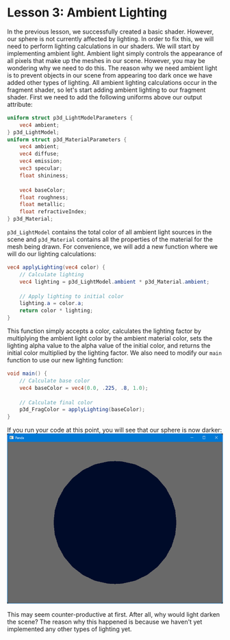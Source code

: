 # Lesson 3: Ambient Lighting

In the previous lesson, we successfully created a basic shader. However, our sphere is not currently affected by lighting. In order to fix this, we will need to perform lighting calculations in our shaders. We will start by implementing ambient light. Ambient light simply controls the appearance of all pixels that make up the meshes in our scene. However, you may be wondering why we need to do this. The reason why we need ambient light is to prevent objects in our scene from appearing too dark once we have added other types of lighting. All ambient lighting calculations occur in the fragment shader, so let's start adding ambient lighting to our fragment shader. First we need to add the following uniforms above our output attribute:
```glsl
uniform struct p3d_LightModelParameters {
    vec4 ambient;
} p3d_LightModel;
uniform struct p3d_MaterialParameters {
    vec4 ambient;
    vec4 diffuse;
    vec4 emission;
    vec3 specular;
    float shininess;
    
    vec4 baseColor;
    float roughness;
    float metallic;
    float refractiveIndex;
} p3d_Material;
```

`p3d_LightModel` contains the total color of all ambient light sources in the scene and `p3d_Material` contains all the properties of the material for the mesh being drawn. For convenience, we will add a new function where we will do our lighting calculations:
```glsl
vec4 applyLighting(vec4 color) {
    // Calculate lighting
    vec4 lighting = p3d_LightModel.ambient * p3d_Material.ambient;

    // Apply lighting to initial color
    lighting.a = color.a;
    return color * lighting;
}
```

This function simply accepts a color, calculates the lighting factor by multiplying the ambient light color by the ambient material color, sets the lighting alpha value to the alpha value of the initial color, and returns the initial color multiplied by the lighting factor. We also need to modify our `main` function to use our new lighting function:
```glsl
void main() {
    // Calculate base color
    vec4 baseColor = vec4(0.0, .225, .8, 1.0);

    // Calculate final color
    p3d_FragColor = applyLighting(baseColor);
}
```

If you run your code at this point, you will see that our sphere is now darker:  
![ambient sphere](https://github.com/Cybermals/panda3d-shader-tutorials/blob/main/03-ambient_lighting/screenshots/01-ambient-sphere.png?raw=true)

This may seem counter-productive at first. After all, why would light darken the scene? The reason why this happened is because we haven't yet implemented any other types of lighting yet.
